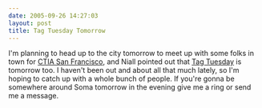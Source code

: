 ```yaml
---
date: 2005-09-26 14:27:03
layout: post
title: Tag Tuesday Tomorrow
---
```


I'm planning to head up to the city tomorrow to meet up with some folks in town for [CTIA San Francisco](http://www.wirelessit.com/), and Niall pointed out that [Tag Tuesday](http://www.tagtuesday.com/index.php/2005/09/23/tag-tuesday-september-meeting/) is tomorrow too.  I haven't been out and about all that much lately, so I'm hoping to catch up with a whole bunch of people. If you're gonna be somewhere around Soma tomorrow in the evening give me a ring or send me a message.
